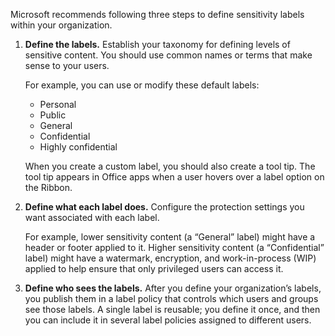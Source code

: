 Microsoft recommends following three steps to define sensitivity labels within your organization.

1. **Define the labels.** Establish your taxonomy for defining levels of sensitive content. You should use common names or terms that make sense to your users.

    For example, you can use or modify these default labels:

    - Personal
    - Public
    - General
    - Confidential
    - Highly confidential

    When you create a custom label, you should also create a tool tip. The tool tip appears in Office apps when a user hovers over a label option on the Ribbon.

2. **Define what each label does.** Configure the protection settings you want associated with each label.

    For example, lower sensitivity content (a “General” label) might have a header or footer applied to it. Higher sensitivity content (a “Confidential” label) might have a watermark, encryption, and work-in-process (WIP) applied to help ensure that only privileged users can access it.

3. **Define who sees the labels.** After you define your organization’s labels, you publish them in a label policy that controls which users and groups see those labels. A single label is reusable; you define it once, and then you can include it in several label policies assigned to different users.
